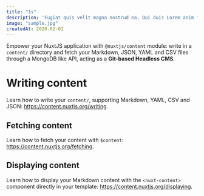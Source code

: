 ```yaml
---
title: "1s"
description: 'Fugiat quis velit magna nostrud ea. Qui duis Lorem anim fugiat pariatur. Labore dolore nisi enim elit ea cupidatat. Aute voluptate sit incididunt do id ipsum deserunt adipisicing dolore fugiat excepteur mollit eu. Ut irure enim anim ex sit aliquip incididunt quis laborum.'
image: "sample.jpg"
createdAt: 2020-02-01
---
```


Empower your NuxtJS application with `@nuxtjs/content` module: write in a `content/` directory and fetch your Markdown, JSON, YAML and CSV files through a MongoDB like API, acting as a **Git-based Headless CMS**.

# Writing content

Learn how to write your `content/`, supporting Markdown, YAML, CSV and JSON: https://content.nuxtjs.org/writing.

## Fetching content

Learn how to fetch your content with `$content`: https://content.nuxtjs.org/fetching.

## Displaying content

Learn how to display your Markdown content with the `<nuxt-content>` component directly in your template: https://content.nuxtjs.org/displaying.